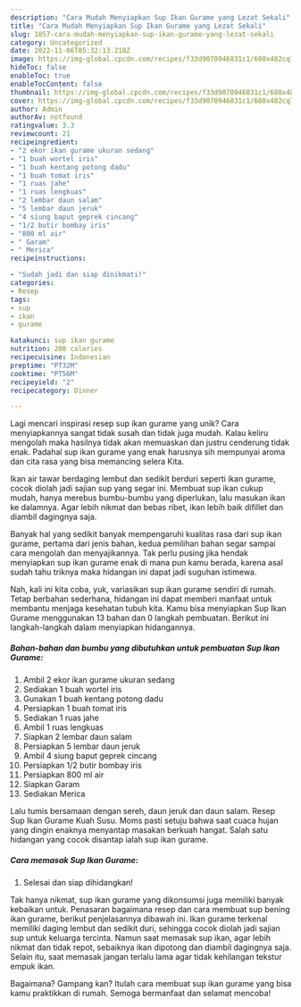 ```yaml
---
description: "Cara Mudah Menyiapkan Sup Ikan Gurame yang Lezat Sekali"
title: "Cara Mudah Menyiapkan Sup Ikan Gurame yang Lezat Sekali"
slug: 1857-cara-mudah-menyiapkan-sup-ikan-gurame-yang-lezat-sekali
category: Uncategorized
date: 2022-11-06T05:32:13.210Z
image: https://img-global.cpcdn.com/recipes/f33d9070946831c1/680x482cq70/sup-ikan-gurame-foto-resep-utama.jpg
hideToc: false
enableToc: true
enableTocContent: false
thumbnail: https://img-global.cpcdn.com/recipes/f33d9070946831c1/680x482cq70/sup-ikan-gurame-foto-resep-utama.jpg
cover: https://img-global.cpcdn.com/recipes/f33d9070946831c1/680x482cq70/sup-ikan-gurame-foto-resep-utama.jpg
author: Admin
authorAv: notfound
ratingvalue: 3.3
reviewcount: 21
recipeingredient:
- "2 ekor ikan gurame ukuran sedang"
- "1 buah wortel iris"
- "1 buah kentang potong dadu"
- "1 buah tomat iris"
- "1 ruas jahe"
- "1 ruas lengkuas"
- "2 lembar daun salam"
- "5 lembar daun jeruk"
- "4 siung baput geprek cincang"
- "1/2 butir bombay iris"
- "800 ml air"
- " Garam"
- " Merica"
recipeinstructions:

- "Sudah jadi dan siap dinikmati!"
categories:
- Resep
tags:
- sup
- ikan
- gurame

katakunci: sup ikan gurame 
nutrition: 200 calories
recipecuisine: Indonesian
preptime: "PT32M"
cooktime: "PT56M"
recipeyield: "2"
recipecategory: Dinner

---
```





Lagi mencari inspirasi resep sup ikan gurame yang unik? Cara menyiapkannya sangat tidak susah dan tidak juga mudah. Kalau keliru mengolah maka hasilnya tidak akan memuaskan dan justru cenderung tidak enak. Padahal sup ikan gurame yang enak harusnya sih mempunyai aroma dan cita rasa yang bisa memancing selera Kita.





Ikan air tawar berdaging lembut dan sedikit berduri seperti ikan gurame, cocok diolah jadi sajian sup yang segar ini. Membuat sup ikan cukup mudah, hanya merebus bumbu-bumbu yang diperlukan, lalu masukan ikan ke dalamnya. Agar lebih nikmat dan bebas ribet, ikan lebih baik difillet dan diambil dagingnya saja.

Banyak hal yang sedikit banyak mempengaruhi kualitas rasa dari sup ikan gurame, pertama dari jenis bahan, kedua pemilihan bahan segar sampai cara mengolah dan menyajikannya. Tak perlu pusing jika hendak menyiapkan sup ikan gurame enak di mana pun kamu berada, karena asal sudah tahu triknya maka hidangan ini dapat jadi suguhan istimewa.






Nah, kali ini kita coba, yuk, variasikan sup ikan gurame sendiri di rumah. Tetap berbahan sederhana, hidangan ini dapat memberi manfaat untuk membantu menjaga kesehatan tubuh kita. Kamu bisa menyiapkan Sup Ikan Gurame menggunakan 13 bahan dan 0 langkah pembuatan. Berikut ini langkah-langkah dalam menyiapkan hidangannya.

<!--inarticleads1-->

##### Bahan-bahan dan bumbu yang dibutuhkan untuk pembuatan Sup Ikan Gurame:

1. Ambil 2 ekor ikan gurame ukuran sedang
1. Sediakan 1 buah wortel iris
1. Gunakan 1 buah kentang potong dadu
1. Persiapkan 1 buah tomat iris
1. Sediakan 1 ruas jahe
1. Ambil 1 ruas lengkuas
1. Siapkan 2 lembar daun salam
1. Persiapkan 5 lembar daun jeruk
1. Ambil 4 siung baput geprek cincang
1. Persiapkan 1/2 butir bombay iris
1. Persiapkan 800 ml air
1. Siapkan  Garam
1. Sediakan  Merica


Lalu tumis bersamaan dengan sereh, daun jeruk dan daun salam. Resep Sup Ikan Gurame Kuah Susu. Moms pasti setuju bahwa saat cuaca hujan yang dingin enaknya menyantap masakan berkuah hangat. Salah satu hidangan yang cocok disantap ialah sup ikan gurame. 

<!--inarticleads2-->

##### Cara memasak Sup Ikan Gurame:


1. Selesai dan siap dihidangkan!

Tak hanya nikmat, sup ikan gurame yang dikonsumsi juga memiliki banyak kebaikan untuk. Penasaran bagaimana resep dan cara membuat sup bening ikan gurame, berikut penjelasannya dibawah ini. Ikan gurame terkenal memiliki daging lembut dan sedikit duri, sehingga cocok diolah jadi sajian sup untuk keluarga tercinta. Namun saat memasak sup ikan, agar lebih nikmat dan tidak repot, sebaiknya ikan dipotong dan diambil dagingnya saja. Selain itu, saat memasak jangan terlalu lama agar tidak kehilangan tekstur empuk ikan. 

Bagaimana? Gampang kan? Itulah cara membuat sup ikan gurame yang bisa kamu praktikkan di rumah. Semoga bermanfaat dan selamat mencoba!
